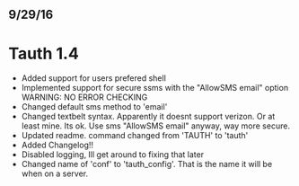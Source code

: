 ## 9/29/16
# Tauth 1.4
- Added support for users prefered shell
- Implemented support for secure ssms with the "AllowSMS email" option WARNING: NO ERROR CHECKING
- Changed default sms method to 'email'
- Changed textbelt syntax. Apparently it doesnt support verizon. Or at least mine. Its ok. Use sms "AllowSMS email" anyway, way more secure.
- Updated readme. command changed from 'TAUTH' to 'tauth'
- Added Changelog!!
- Disabled logging, Ill get around to fixing that later
- Changed name of 'conf' to 'tauth_config'. That is the name it will be when on a server.
